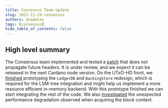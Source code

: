 ```yaml
---
title: Consensus Team Update
slug: 2023-11-29-consensus
authors: dnadales
tags: [consensus]
hide_table_of_contents: false
---
```


## High level summary

The Consensus team implemented and tested a [patch](https://github.com/input-output-hk/ouroboros-consensus/pull/525) that does not propagate future headers. It is under review, and we expect it can be released in the next Cardano node version. On the UTxO-HD front, we [finished](https://github.com/input-output-hk/ouroboros-consensus/issues/510) prototyping the `LedgerDB` and `BackingStore` redesign, which is required for the LSM-tree integration and might help us implement a more resource efficient in-memory backend. With this prototype finished we can start integrating the rest of the code. We also [investigated](https://github.com/input-output-hk/ouroboros-consensus/pull/513) the unexpected performance degradation observed when acquiring the block context.

